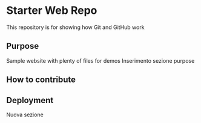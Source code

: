 # Starter Web Repo

This repository is for showing how Git and GitHub work

## Purpose

Sample website with plenty of files for demos
Inserimento sezione purpose

## How to contribute

## Deployment

Nuova sezione
